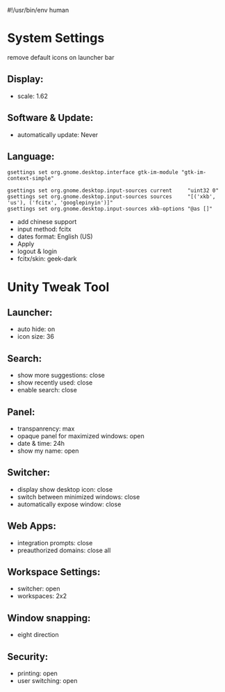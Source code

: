 #!/usr/bin/env human

# System Settings

remove default icons on launcher bar

## Display:

- scale: 1.62

## Software & Update:

- automatically update: Never

## Language:

```shell
gsettings set org.gnome.desktop.interface gtk-im-module "gtk-im-context-simple"

gsettings set org.gnome.desktop.input-sources current     "uint32 0"
gsettings set org.gnome.desktop.input-sources sources     "[('xkb', 'us'), ('fcitx', 'googlepinyin')]"
gsettings set org.gnome.desktop.input-sources xkb-options "@as []"
```

- add chinese support
- input method: fcitx
- dates format: English (US)
- Apply
- logout & login
- fcitx/skin: geek-dark

# Unity Tweak Tool

## Launcher:

- auto hide: on
- icon size: 36

## Search:

- show more suggestions: close
- show recently used: close
- enable search: close

## Panel:

- transpanrency: max
- opaque panel for maximized windows: open
- date & time: 24h
- show my name: open

## Switcher:

- display show desktop icon: close
- switch between minimized windows: close
- automatically expose window: close

## Web Apps:

- integration prompts: close
- preauthorized domains: close all

## Workspace Settings:

- switcher: open
- workspaces: 2x2

## Window snapping:

- eight direction

## Security:

- printing: open
- user switching: open
